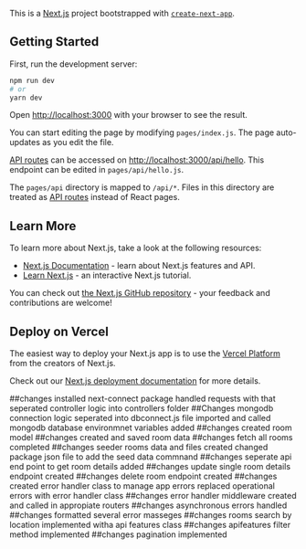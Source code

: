 This is a [Next.js](https://nextjs.org/) project bootstrapped with [`create-next-app`](https://github.com/vercel/next.js/tree/canary/packages/create-next-app).

## Getting Started

First, run the development server:

```bash
npm run dev
# or
yarn dev
```

Open [http://localhost:3000](http://localhost:3000) with your browser to see the result.

You can start editing the page by modifying `pages/index.js`. The page auto-updates as you edit the file.

[API routes](https://nextjs.org/docs/api-routes/introduction) can be accessed on [http://localhost:3000/api/hello](http://localhost:3000/api/hello). This endpoint can be edited in `pages/api/hello.js`.

The `pages/api` directory is mapped to `/api/*`. Files in this directory are treated as [API routes](https://nextjs.org/docs/api-routes/introduction) instead of React pages.

## Learn More

To learn more about Next.js, take a look at the following resources:

- [Next.js Documentation](https://nextjs.org/docs) - learn about Next.js features and API.
- [Learn Next.js](https://nextjs.org/learn) - an interactive Next.js tutorial.

You can check out [the Next.js GitHub repository](https://github.com/vercel/next.js/) - your feedback and contributions are welcome!

## Deploy on Vercel

The easiest way to deploy your Next.js app is to use the [Vercel Platform](https://vercel.com/new?utm_medium=default-template&filter=next.js&utm_source=create-next-app&utm_campaign=create-next-app-readme) from the creators of Next.js.

Check out our [Next.js deployment documentation](https://nextjs.org/docs/deployment) for more details.

##changes
installed next-connect package
handled requests with that
seperated controller logic into controllers folder
##Changes
mongodb connection logic seperated into dbconnect.js file
imported and called mongodb
database environmnet variables added
##changes
created room model
##changes
created and saved room data
##changes
fetch all rooms completed
##changes
seeder rooms data and files created 
changed package json file to add the seed data commnand
##changes
seperate api end point to get room details added
##changes
update single room details endpoint created
##changes
delete room endpoint created
##changes
created error handler class  to manage app errors
replaced operational errors with error handler class
##changes
error handler middleware created and called in appropiate routers
##changes
asynchronous errors handled
##changes
formatted several error masseges
##changes
rooms search by location implemented witha api features class
##changes
apifeatures filter method implemented
##changes
pagination implemented
